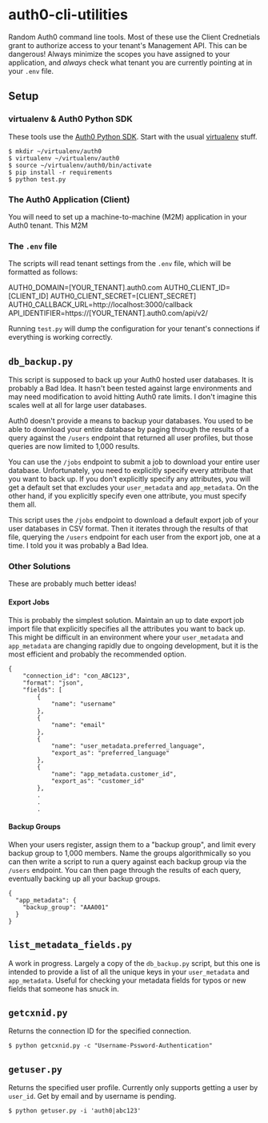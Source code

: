 # auth0-cli-utilities
Random Auth0 command line tools. Most of these use the Client Crednetials
grant to authorize access to your tenant's Management API. This can be
dangerous! Always minimize the scopes you have assigned to your application,
and *always* check what tenant you are currently pointing at in your `.env`
file.

## Setup

### virtualenv & Auth0 Python SDK
These tools use the [Auth0 Python SDK](https://github.com/auth0/auth0-python).
Start with the usual [virtualenv](https://virtualenv.pypa.io/en/latest/#)
stuff.

```
$ mkdir ~/virtualenv/auth0
$ virtualenv ~/virtualenv/auth0
$ source ~/virtualenv/auth0/bin/activate
$ pip install -r requirements
$ python test.py
```

### The Auth0 Application (Client)

You will need to set up a machine-to-machine (M2M) application in your Auth0
tenant. This M2M
### The `.env` file

The scripts will read tenant settings from the `.env` file, which will be
formatted as follows:

AUTH0_DOMAIN=[YOUR_TENANT].auth0.com
AUTH0_CLIENT_ID=[CLIENT_ID]
AUTH0_CLIENT_SECRET=[CLIENT_SECRET]
AUTH0_CALLBACK_URL=http://localhost:3000/callback
API_IDENTIFIER=https://[YOUR_TENANT].auth0.com/api/v2/

Running `test.py` will dump the configuration for your tenant's connections if
everything is working correctly.

## `db_backup.py`

This script is supposed to back up your Auth0 hosted user databases. It is
probably a Bad Idea. It hasn't been tested against large environments and may
need modification to avoid hitting Auth0 rate limits. I don't imagine this
scales well at all for large user databases.

Auth0 doesn't provide a means to backup your databases. You used to be able to
download your entire database by paging through the results of a query against
the `/users` endpoint that returned all user profiles, but those queries are
now limited to 1,000 results.

You can use the `/jobs` endpoint to submit a job to download your entire user
database. Unfortunately, you need to explicitly specify every attribute that
you want to back up. If you don't explicitly specify any attributes, you will
get a default set that excludes your `user_metadata` and `app_metadata`. On the
other hand, if you explicitly specify even one attribute, you must specify them
all.

This script uses the `/jobs` endpoint to download a default export job of your
user databases in CSV format. Then it iterates through the results of that
file, querying the `/users` endpoint for each user from the export job, one at
a time. I told you it was probably a Bad Idea.

### Other Solutions

These are probably much better ideas!

#### Export Jobs

This is probably the simplest solution. Maintain an up to date export job
import file that explicitly specifies all the attributes you want to back up.
This might be difficult in an environment where your `user_metadata` and
`app_metadata` are changing rapidly due to ongoing development, but it is the
most efficient and probably the recommended option.

```
{
    "connection_id": "con_ABC123",
    "format": "json",
    "fields": [
        {
            "name": "username"
        },
        {
            "name": "email"
        },
        {
            "name": "user_metadata.preferred_language",
            "export_as": "preferred_language"
        },
        {
            "name": "app_metadata.customer_id",
            "export_as": "customer_id"
        },
        .
        .
        .
```

#### Backup Groups

When your users register, assign them to a "backup group", and limit every
backup group to 1,000 members. Name the groups algorithmically so you can then
write a script to run a query against each backup group via the `/users`
endpoint. You can then page through the results of each query, eventually
backing up all your backup groups.

```
{
  "app_metadata": {
    "backup_group": "AAA001"
  }
}
```

## `list_metadata_fields.py`

A work in progress. Largely a copy of the `db_backup.py` script, but this one
is intended to provide a list of all the unique keys in your `user_metadata`
and `app_metadata`. Useful for checking your metadata fields for typos or new
fields that someone has snuck in.

## `getcxnid.py`

Returns the connection ID for the specified connection.

```
$ python getcxnid.py -c "Username-Pssword-Authentication"
```

## `getuser.py`

Returns the specified user profile. Currently only supports getting a user by
`user_id`. Get by email and by username is pending.

```
$ python getuser.py -i 'auth0|abc123'
```
